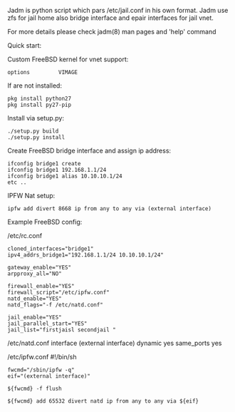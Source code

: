Jadm is python script which pars /etc/jail.conf in his own format. Jadm use  zfs  for  jail home also bridge interface and epair interfaces for jail vnet.

For more details please check jadm(8) man pages and 'help' command 

Quick start:

Custom FreeBSD kernel for vnet support:

    options         VIMAGE

If are not installed:

    pkg install python27
    pkg install py27-pip

Install via setup.py:

    ./setup.py build
    ./setup.py install

Create FreeBSD bridge interface and assign ip address:

    ifconfig bridge1 create
    ifconfig bridge1 192.168.1.1/24
    ifconfig bridge1 alias 10.10.10.1/24
    etc ..

IPFW Nat setup:

    ipfw add divert 8668 ip from any to any via (external interface)

Example FreeBSD config:

/etc/rc.conf

    cloned_interfaces="bridge1"
    ipv4_addrs_bridge1="192.168.1.1/24 10.10.10.1/24"

    gateway_enable="YES"
    arpproxy_all="NO"

    firewall_enable="YES"
    firewall_script="/etc/ipfw.conf"
    natd_enable="YES"
    natd_flags="-f /etc/natd.conf"

    jail_enable="YES"
    jail_parallel_start="YES"
    jail_list="firstjaisl secondjail "

/etc/natd.conf 
    interface (external interface)
    dynamic yes
    same_ports yes

/etc/ipfw.conf 
    #!/bin/sh

    fwcmd="/sbin/ipfw -q"
    eif="(external interface)"

    ${fwcmd} -f flush

    ${fwcmd} add 65532 divert natd ip from any to any via ${eif}
